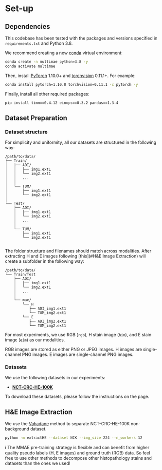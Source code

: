 # Set-up

## Dependencies

This codebase has been tested with the packages and versions specified in `requirements.txt` and Python 3.8.

We recommend creating a new [conda](https://docs.conda.io/en/latest/) virtual environment:
```bash
conda create -n multimae python=3.8 -y
conda activate multimae
```
Then, install [PyTorch](https://pytorch.org/) 1.10.0+ and [torchvision](https://pytorch.org/vision/stable/index.html) 0.11.1+. For example:
```bash
conda install pytorch=1.10.0 torchvision=0.11.1 -c pytorch -y
```

Finally, install all other required packages:
```bash
pip install timm==0.4.12 einops==0.3.2 pandas==1.3.4
```

## Dataset Preparation

### Dataset structure

For simplicity and uniformity, all our datasets are structured in the following way:
```
/path/to/data/
├── Train/
│   ├── ADI/
│   │   ├── img1.ext1
│   │   └── img2.ext1
│   │   ...
│   │
│   └── TUM/
│       ├── img1.ext1
│       └── img2.ext1
│   
└── Test/
    ├── ADI/
    │   ├── img1.ext1
    │   └── img2.ext1
    │   ...
    │
    └── TUM/
        ├── img1.ext1
        └── img2.ext1
    
```
The folder structure and filenames should match across modalities.
After extracting H and E images following [this](#H&E Image Extraction) will create a subfolder in the following way:
```
/path/to/data/
└── Train/Test
    ├── ADI/
    │   ├── img1.ext1
    │   └── img2.ext1
    │   ...
    │
    └── mae/
        └── H
           ├── ADI_img1.ext1
           └── TUM_img2.ext1
        └── E
           ├── ADI_img2.ext1
           └── TUM_img2.ext1
```

For most experiments, we use RGB  (`rgb`), H stain image (`him`), and E stain image (`eim`) as our modalities.

RGB images are stored as either PNG or JPEG images. 
H images are single-channel PNG images. 
E images are single-channel PNG images. 

### Datasets

We use the following datasets in our experiments:
- [**NCT-CRC-HE-100K**](https://zenodo.org/record/1214456)

To download these datasets, please follow the instructions on the page. 

## H&E Image Extraction

We use the [Vahadane](https://ieeexplore.ieee.org/stamp/stamp.jsp?arnumber=7460968) method to separate NCT-CRC-HE-100K non-background dataset. 

```bash
python -m extractHE --dataset NCK --img_size 224 --n_workers 12
```
:information_source: The MMAE pre-training strategy is flexible and can benefit from higher quality pseudo labels (H, E images) and ground truth (RGB) data.
So feel free to use other methods to decompose other histopathology stains and datasets than the ones we used!
